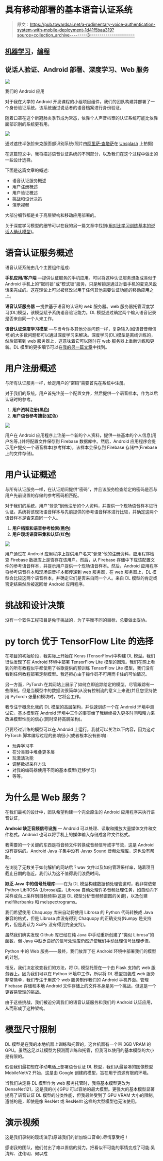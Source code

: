 # 具有移动部署的基本语音认证系统

> 原文：<https://pub.towardsai.net/a-rudimentary-voice-authentication-system-with-mobile-deployment-1d41f5baa319?source=collection_archive---------3----------------------->

## [机器学习](https://towardsai.net/p/category/machine-learning)，[编程](https://towardsai.net/p/category/programming)

## 说话人验证、Android 部署、深度学习、Web 服务

![](img/e1dd4465fb1aa4aa60f36e981db1e0a1.png)

我们的 Android 应用

对于我在大学的 Android 开发课程的小组项目组件，我们的团队构建并部署了一个身份验证系统，该系统通过说话者的语音档案进行身份验证。

随着口罩在这个新冠肺炎季节成为常态，依靠个人声音档案的认证系统可能比依靠面部识别的系统更有用。

![](img/c37d3993277cf9f78b233c8026773a7c.png)

通过遮住半张脸来克服面部识别系统(照片由[阿里萨·查塔萨](https://unsplash.com/@golfarisa?utm_source=medium&utm_medium=referral)在 [Unsplash](https://unsplash.com?utm_source=medium&utm_medium=referral) 上拍摄)

在这篇短文中，我将描述语音认证系统的不同部分，以及我们在这个过程中做出的一些设计选择。

下面是这篇文章的概述:

*   语音认证服务概述
*   用户注册概述
*   用户验证概述
*   挑战和设计决策
*   演示视频

大部分细节都是关于高层架构和移动应用部署的。

关于深度学习模型的细节可以在我的另一篇文章中找到([用对比学习训练基本的说话人确认模型](https://medium.com/@ongkoonhan.lovefad/training-a-rudimentary-speaker-verification-model-with-contrastive-learning-186408a752ce))。

# 语音认证服务概述

语音认证系统由几个主要组件组成:

**手机应用/客户端** —提供认证服务的手机应用。可以将这种认证服务想象成类似于 Android 手机上的“密码锁”或“模式锁”服务，只是解锁是通过对着手机的麦克风说话来完成的。这在理论上可以被修改以用于任何其他需要认证功能的移动应用之上。

**语音认证服务器** —提供基于语音的认证的 web 服务器。web 服务器托管深度学习(DL)模型，该模型赋予系统语音验证能力。DL 模型通过确定两个输入语音记录是否来自同一个人来工作。

**语音认证深度学习模型** —与当今许多其他分类问题一样，复杂输入(如语音音频信号)的大多数问题都可以通过深度学习来解决。深度学习(DL)模型是离线训练的，然后部署到 web 服务器上，这意味着它可以随时在 web 服务器上重新训练和更新。DL 模型的更多细节可以在[我的另一篇文章](https://medium.com/@ongkoonhan.lovefad/training-a-rudimentary-speaker-verification-model-with-contrastive-learning-186408a752ce)中找到。

# 用户注册概述

与所有认证服务一样，给定用户的“密码”需要首先在系统中注册。

对于我们的系统，用户首先注册一个配置文件，然后提供一个语音样本，作为以后认证时的参考。

1.  **用户资料注册(黑色)**
2.  **用户语音参考捕获(红色)**

![](img/e1f6ee8485c15498325a1d2689b6fbfb.png)

用户在 Android 应用程序上注册一个新的个人资料，提供一些基本的个人信息(用户名等。)并将配置文件保存到 Firebase 数据库中。然后，Android 应用程序会提示用户提交一个语音样本(参考样本)，该样本会保存到 Firebase 存储中(Firebase 上的文件存储)。

# **用户认证概述**

与所有认证服务一样，在认证期间提供“密码”，并且该服务检查给定的密码是否与用户先前设置的存储的参考密码相匹配。

对于我们的系统，用户“登录”到他注册的个人资料，并提供一个现场语音样本进行认证。系统将该现场语音样本与先前提供的参考语音样本进行比较，并确定这两个语音样本是否来自同一个人。

1.  **用户档案和语音参考检索(黑色)**
2.  **用户现场语音采集和认证(红色)**

![](img/b3cc26be1b69fd6dd4823981271568ee.png)

用户通过在 Android 应用程序上提供用户名来“登录”他的注册资料，应用程序检查 Firebase 数据库上是否存在该用户。然后，从 Firebase 存储中下载该配置文件的参考语音样本，并提示用户提供一个现场语音样本。然后，Android 应用程序将参考语音样本和现场语音样本都传递到 web 服务器，在 web 服务器上，DL 模型会比较这两个语音样本，并确定它们是否来自同一个人。来自 DL 模型的肯定或否定结果然后被返回给 Android 应用程序。

# 挑战和设计决策

没有一个软件工程项目是免于挑战的，为了平衡不同的目标，总要做出妥协。

# **py torch 优于 TensorFlow Lite 的选择**

在项目的初始阶段，我实际上开始在 Keras (TensorFlow)中构建 DL 模型。我们很快发现了在 Android 环境中部署 TensorFlow Lite 模型的困难。我们在网上看到的所有教程似乎都使用了谷歌提供的预训练 TensorFlow Lite 模型，我们没有看到任何教程部署定制模型。我还担心由于操作码不可用而卡住的可怕情况。

另一方面，PyTorch 在其网站上展示了如何立即追踪给定的模型。尽管跟踪有一些限制，但是当模型中的数据流很简单(从没有控制流的意义上来说)并且您坚持使用 PyTorch 张量和模块时，它将会工作。

我专注于概念化我的 DL 模型的高层架构，并快速训练一个在 Android 环境中测试它。基本模型在 Android 环境中工作的事实给了我继续投入更多时间和精力来改进模型性能的信心(同时坚持高层架构)。

只要经过训练的模型可以在 Android 上运行，我就可以关注以下内容，因为这对 PyTorch 脚本编写过程的影响很小(或者根本没有影响):

*   玩弄学习率
*   在分类器中堆叠更多层
*   玩激活功能
*   调整数据采样方法
*   对我的编码器使用不同的基本模型(迁移学习)
*   等等。

# 为什么是 Web 服务？

在我们最初的设计中，团队希望构建一个完全原生的 Android 应用程序来执行语音认证。

**Android 缺乏音频信号设施** — Android 可以处理、读取和播放大量媒体文件和文件格式。Android 也可以将手机上的媒体输入存储成各种文件格式。

我需要的一个关键的东西是将音频文件转换成音频信号或字节流，这是 Android 没有提供的。Android Java 子集中没有 Javax Sound 音频处理库，这也没有帮助。

在浏览了无数关于如何解析的网站后？wav 文件以及如何管理采样率，随着项目截止日期的临近，我们认为这不值得我们浪费时间。

**缺乏 Java 中的信号处理库**——在为 DL 模型构建数据预处理管道时，我非常依赖 Python LibROSA (Librosa)库。Librosa 自动处理许多音频处理任务，如自动向下采样或向上采样到目标频率(这是 DL 模型分析音频频谱图的关键)，以及创建 melfilterbanks 和 melspectrograms。

我们希望使用 Chaquopy 库来自动将使用 Librosa 的 Python 代码转换成 Java 兼容的格式，但是 Librosa 库没有得到 Chaquopy 的正确支持(Numpy 是支持的，但是我认为 SciPy 没有得到完全支持)。

虽然我们确实发现 Github 库已经在纯 Java 中手动重新创建了“类似 Librosa”的函数，但 Java 中缺乏良好的信号处理库仍然迫使我们手动处理信号处理步骤。

Python 中的 Web 服务——最终，我们放弃了在 Android 环境中部署我们的模型的计划。

相反，我们决定改变我们的方法，将 DL 模型托管在一个由 Flask 支持的 web 服务器上。因为我们可以在 Python 环境中工作，所以将 DL 模型包装成 web 服务非常简单，我们专注于用这个 web 服务制作我们的 Android 手机界面。管理 Firebase 存储和本地 Android 文件存储上的文件本身是另一个挑战，但这是一个更容易管理的挑战。

由于这些挑战，我们被迫分离我们的语音认证服务和我们的 Android 认证应用，从而形成了这种架构。

# 模型尺寸限制

DL 模型是在我的本地机器上训练和托管的，这台机器有一个带 3GB VRAM 的 GPU。虽然这足以让模型为预测而训练和托管，但我可以使用的基本模型的大小是有限的。

假设我们最初想在移动电话上部署语音认证 DL 模型，我们从最紧凑的图像模型 MobileNetV2 开始，这是由 Google 创建的模型，旨在用于资源有限的环境。

当我们决定将 DL 模型作为 web 服务托管时，我将基本模型更改为 DenseNet121，这是我的(小)GPU 可以容纳的最大模型。更强大的基本模型显著提高了语音认证 DL 模型的分类性能，但我最终受到了 GPU VRAM 大小的限制。遗憾的是，即使是像 ResNet 或 ResNeXt 这样的大型模型也无法使用。

# 演示视频

这是我们录制的现场演示(原谅我们的新加坡口音😄).尽情享受吧！

感谢我的团队，他们付出了难以置信的努力，把看似不可能的事情变成了可能:吴清辉、沈伟明、何以成